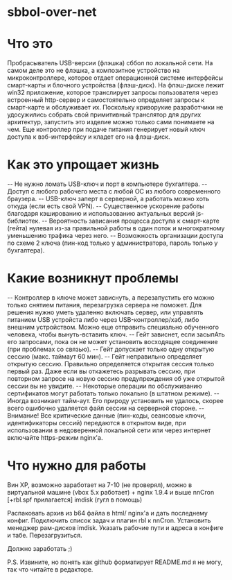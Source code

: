# sbbol-over-net


# Что это
Пробрасыватель USB-версии (флэшка) сббол по локальной сети.
На самом деле это не флэшка, а композитное устройство на микроконтроллере,
которое отдает операционной системе интерфейсы смарт-карты и блочного устройства (флэш-диск).
На флэш-диске лежит win32 приложение, которое транслирует запросы пользователя через встроенный http-сервер
и самостоятельно определяет запросы к смарт-карте и обслуживает их. Поскольку криворукие разработчики
не удосужились собрать свой примитивный транслятор для других архитектур, запустить это изделие можно только сами понимаете на чем.
Еще контроллер при подаче питания генерирует новый ключ доступа к вэб-интерфейсу и кладет его на флэш-диск.


# Как это упрощает жизнь
-- Не нужно ломать USB-ключ и порт в компьютере бухгалтера.
-- Доступ с любого рабочего места с любой ОС из любого современного браузера.
-- USB-ключ заперт в серверной, а работать можно хоть откуда (если есть свой VPN).
-- Существенное ускорение работы благодаря кэшированию и использованию актуальных версий js-библиотек.
-- Вероятность зависания процесса доступа к смарт-карте (гейта) нулевая из-за правильной работы в один поток
   и многократному уменьшению трафика через него.
-- Возможность организации доступа по схеме 2 ключа (пин-код только у администратора, пароль только у бухгалтера).


# Какие возникнут проблемы
-- Контроллер в ключе может зависнуть, а перезапустить его можно только снятием питания, перезагрузка сервера не поможет.
   Для решения нужно уметь удаленно включать сервер, или управлять питанием USB устройста либо через USB-контроллер/хаб,
   либо внешним устройством. Можно еще отправить специально обученного человека, чтобы вынуть-вставить ключ.
-- Гейт зависнет, если засыпАть его запросами, пока он не может установить восходящее соединение (при проблемах со связью).
-- Гейт допускает только одну открытую сессию (макс. таймаут 60 мин).
-- Гейт неправильно определяет открытую сессию. Правильно определяется открытая сессия только первый раз.
   Даже если вы откажетесь разрывать сессию, при повторном запросе на новую сессию предупреждения об уже открытой сессии вы не увидите.
-- Некоторые операции по обслуживанию сертификатов могут работать только локально (в штатном режиме).
-- Иногда возникает тайм-аут. Его природу установить не удалось, скорее всего ошибочно удаляется файл сессии на серверной стороне.
-- Внимание! Все критические данные (пин-коды, сеансовые ключи, идентификаторы сессий) передаются в открытом виде, при использовании
   в недоверенной локальной сети или через интернет включайте https-режим nginx'a.


# Что нужно для работы
Вин XP, возможно заработает на 7-10 (не проверял),
можно в виртуальной машине (vbox 5.x работает)
+
nginx 1.9.4 и выше
nnCron [+rbl.spf прилагается]
imdisk
(гугл в помощь)

Распаковать архив из b64 файла в html/ nginx'a и дать последнему конфиг.
Подключить список задач и плагин rbl к nnCron.
Установить менеджер рам-дисков imdisk.
Указать рабочие пути и адреса в конфиге и табе.
Перезагрузиться.

Должно заработать ;)

P.S. Извините, но понять как github форматирует README.md я не могу, так что читайте в редакторе.
